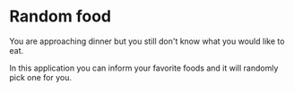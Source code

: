# Random food

You are approaching dinner but you still don't know what you would like to eat.

In this application you can inform your favorite foods and it will randomly pick one for you.